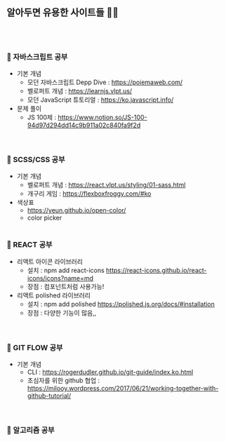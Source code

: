 ## 알아두면 유용한 사이트들   :woman::speech_balloon:
<br /><br />
### :bookmark_tabs: 자바스크립트 공부 <br />
  - 기본 개념 <br />
    - 모던 자바스크립트 Depp Dive : https://poiemaweb.com/<br />
    - 벨로퍼트 개념 : https://learnjs.vlpt.us/<br />
    - 모던 JavaScript 튜토리얼 : https://ko.javascript.info/<br />
  - 문제 풀이<br />
    - JS 100제 : https://www.notion.so/JS-100-94d97d294dd14c9b911a02c840fa9f2d<br />
<br /><br />
### :bookmark_tabs: SCSS/CSS 공부<br />
  - 기본 개념 <br />
    - 벨로퍼트 개념 : https://react.vlpt.us/styling/01-sass.html<br />
    - 개구리 게임 : https://flexboxfroggy.com/#ko<br />
  - 색상표
    - https://yeun.github.io/open-color/
    - color picker 
<br /><br />
### :bookmark_tabs: REACT 공부<br />
  - 리액트 아이콘 라이브러리 <br />
    - 설치 : npm add react-icons https://react-icons.github.io/react-icons/icons?name=md<br />
    - 장점 : 컴포넌트처럼 사용가능! <br />
  - 리액트 polished 라이브러리 <br />
    - 설치 : npm add polished https://polished.js.org/docs/#installation <br />
    - 장점 : 다양한 기능이 많음,, <br />
<br /><br />
### :bookmark_tabs: GIT FLOW 공부<br />
  - 기본 개념 <br />
    - CLI : https://rogerdudler.github.io/git-guide/index.ko.html<br />
    - 초심자를 위한 github 협업 : https://milooy.wordpress.com/2017/06/21/working-together-with-github-tutorial/<br />
<br /><br />
### :bookmark_tabs: 알고리즘 공부<br />
